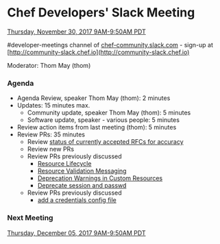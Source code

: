 # Chef Developers' Slack Meeting

[Thursday, November 30, 2017 9AM-9:50AM PDT](http://everytimezone.com/#2017-8-03,240,cn3)

\#developer-meetings channel of [chef-community.slack.com](http://chef-community.slack.com) - sign-up at [http://community-slack.chef.io](http://community-slack.chef.io)

Moderator:  Thom May (thom)

### Agenda
* Agenda Review, speaker Thom May (thom): 2 minutes
* Updates: 15 minutes max.
  * Community update, speaker Thom May (thom): 5 minutes
  * Software update, speaker - various people: 5 minutes
* Review action items from last meeting (thom): 5 minutes
* Review PRs:  35 minutes
  * Review [status of currently accepted RFCs for accuracy](https://chef.github.io/chef-rfc/)
  * Review new PRs
  * Review PRs previously discussed
    * [Resource Lifecycle](https://github.com/chef/chef-rfc/pull/293)
    * [Resource Validation Messaging](https://github.com/chef/chef-rfc/pull/292)
    * [Deprecation Warnings in Custom Resources](https://github.com/chef/chef-rfc/pull/291)
    * [Deprecate session and passwd](https://github.com/chef/chef-rfc/pull/289)
  * Review PRs previously discussed
    * [add a credentials config file](https://github.com/chef/chef-rfc/pull/285)

### Next Meeting

[Thursday, December 05, 2017 9AM-9:50AM PDT](http://everytimezone.com/#2017-12-05,240,cn3)
